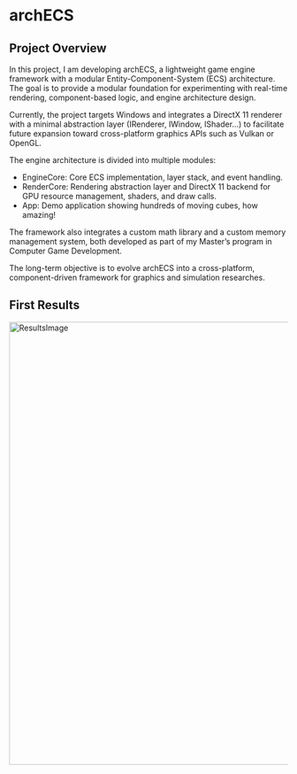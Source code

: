 # archECS
## Project Overview
In this project, I am developing archECS, a lightweight game engine framework with a modular Entity-Component-System (ECS) architecture.
The goal is to provide a modular foundation for experimenting with real-time rendering, component-based logic, and engine architecture design.

Currently, the project targets Windows and integrates a DirectX 11 renderer with a minimal abstraction layer (IRenderer, IWindow, IShader...) 
to facilitate future expansion toward cross-platform graphics APIs such as Vulkan or OpenGL.

The engine architecture is divided into multiple modules:

- EngineCore: Core ECS implementation, layer stack, and event handling.
- RenderCore: Rendering abstraction layer and DirectX 11 backend for GPU resource management, shaders, and draw calls.
- App: Demo application showing hundreds of moving cubes, how amazing!

The framework also integrates a custom math library and a custom memory management system, both developed as part of my Master’s program in Computer Game Development.

The long-term objective is to evolve archECS into a cross-platform, component-driven framework for graphics and simulation researches.

## First Results
<p align="left">
  <img src="DemoResults.png" alt="ResultsImage" width="800">
</p>
